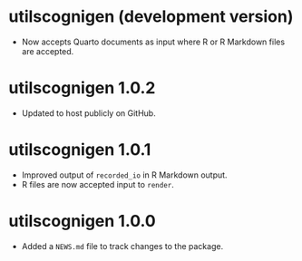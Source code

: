 # utilscognigen (development version)

* Now accepts Quarto documents as input where R or R Markdown files are accepted.

# utilscognigen 1.0.2

* Updated to host publicly on GitHub.

# utilscognigen 1.0.1

* Improved output of `recorded_io` in R Markdown output.
* R files are now accepted input to `render`.

# utilscognigen 1.0.0

* Added a `NEWS.md` file to track changes to the package.
